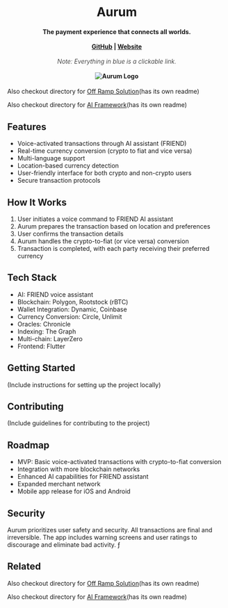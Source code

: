 <h1 align="center">Aurum</h1> <h4 align="center"> The payment experience that connects all worlds. <br><br> <a href="https://github.com/YourRepo/Aurum">GitHub</a> | <a href="https://aurum.com">Website</a> <br><br> <span style="font-weight: 300; font-style: italic;">Note: Everything in blue is a clickable link.</span> <br><br> <img src="assets/logo.jpeg" alt="Aurum Logo"> </h4>


Also checkout directory for [Off Ramp Solution](https://github.com/JulioMCruz/Aurum/tree/main/API)(has its own readme)

Also checkout directory for [AI Framework](https://github.com/JulioMCruz/Aurum/tree/main/AiFramework)(has its own readme)


## Features

- Voice-activated transactions through AI assistant (FRIEND)
- Real-time currency conversion (crypto to fiat and vice versa)
- Multi-language support
- Location-based currency detection
- User-friendly interface for both crypto and non-crypto users
- Secure transaction protocols

## How It Works

1. User initiates a voice command to FRIEND AI assistant
2. Aurum prepares the transaction based on location and preferences
3. User confirms the transaction details
4. Aurum handles the crypto-to-fiat (or vice versa) conversion
5. Transaction is completed, with each party receiving their preferred currency

## Tech Stack

- AI: FRIEND voice assistant
- Blockchain: Polygon, Rootstock (rBTC)
- Wallet Integration: Dynamic, Coinbase
- Currency Conversion: Circle, Unlimit
- Oracles: Chronicle
- Indexing: The Graph
- Multi-chain: LayerZero
- Frontend: Flutter

## Getting Started

(Include instructions for setting up the project locally)

## Contributing

(Include guidelines for contributing to the project)

## Roadmap

- MVP: Basic voice-activated transactions with crypto-to-fiat conversion
- Integration with more blockchain networks
- Enhanced AI capabilities for FRIEND assistant
- Expanded merchant network
- Mobile app release for iOS and Android

## Security

Aurum prioritizes user safety and security. All transactions are final and irreversible. The app includes warning screens and user ratings to discourage and eliminate bad activity.
ƒ

## Related

Also checkout directory for [Off Ramp Solution](https://github.com/JulioMCruz/Aurum/tree/main/API)(has its own readme)

Also checkout directory for [AI Framework](https://github.com/JulioMCruz/Aurum/tree/main/AiFramework)(has its own readme)


